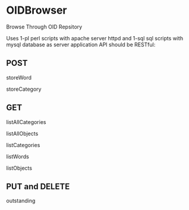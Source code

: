 # OIDBrowser
Browse Through OID Repsitory

Uses 1-pl perl scripts with apache server httpd
and 1-sql sql scripts with mysql database
as server application
API should be RESTful:

## POST

storeWord

storeCategory

## GET

listAllCategories

listAllObjects

listCategories

listWords

listObjects

## PUT and DELETE

outstanding

